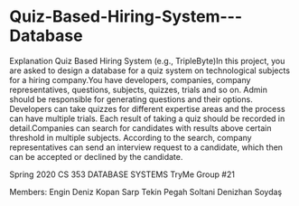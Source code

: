 # Quiz-Based-Hiring-System---Database
Explanation
Quiz Based Hiring System (e.g., TripleByte)In this project, you are asked to design a database for a quiz system on technological subjects for a hiring company.You have developers, companies, company representatives, questions, subjects, quizzes, trials and so on. Admin should be responsible for generating questions and their options. Developers can take quizzes for different expertise areas and the process can have multiple trials. Each result of taking a quiz should be recorded in detail.Companies can search for candidates with results above certain threshold in multiple subjects. According to the search, company representatives can send an interview request to a candidate, which then can be accepted or declined by the candidate.


Spring 2020
CS 353 DATABASE SYSTEMS
TryMe
Group #21

Members:
Engin Deniz Kopan
Sarp Tekin
Pegah Soltani 
Denizhan Soydaş
